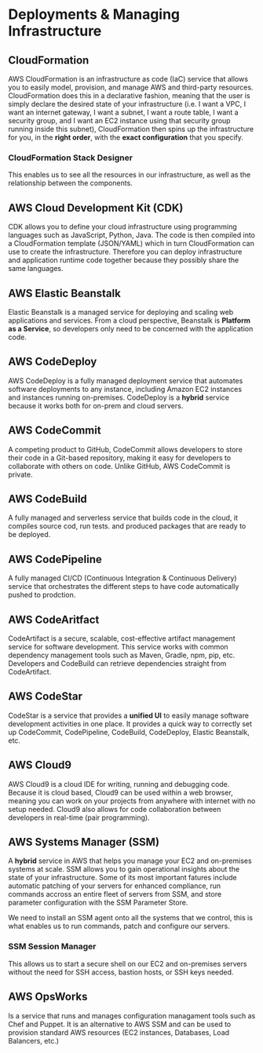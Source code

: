 # Deployments & Managing Infrastructure
## CloudFormation
AWS CloudFormation is an infrastructure as code (IaC) service that allows you to easily model, provision, and manage AWS and third-party resources. CloudFormation does this in a declarative fashion, meaning that the user is simply declare the desired state of your infrastructure (i.e. I want a VPC, I want an internet gateway, I want a subnet, I want a route table, I want a security group, and I want an EC2 instance using that security group running inside this subnet), CloudFormation then spins up the infrastructure for you, in the __right order__, with the __exact configuration__ that you specify.
### CloudFormation Stack Designer
This enables us to see all the resources in our infrastructure, as well as the relationship between the components.
## AWS Cloud Development Kit (CDK)
CDK allows you to define your cloud infrastructure using programming languages such as JavaScript, Python, Java. The code is then compiled into a CloudFormation template (JSON/YAML) which in turn CloudFormation can use to create the infrastructure. Therefore you can deploy infrastructure and application runtime code together because they possibly share the same languages.
## AWS Elastic Beanstalk
Elastic Beanstalk is a managed service for deploying and scaling web applications and services. From a cloud perspective, Beanstalk is __Platform as a Service__, so developers only need to be concerned with the application code.

## AWS CodeDeploy
AWS CodeDeploy is a fully managed deployment service that automates software deployments to any instance, including Amazon EC2 instances and instances running on-premises. CodeDeploy is a __hybrid__ service because it works both for on-prem and cloud servers.

## AWS CodeCommit
A competing product to GitHub, CodeCommit allows developers to store their code in a Git-based repository, making it easy for developers to collaborate with others on code.
Unlike GitHub, AWS CodeCommit is private.

## AWS CodeBuild
A fully managed and serverless service that builds code in the cloud, it compiles source cod, run tests. and produced packages that are ready to be deployed.

## AWS CodePipeline
A fully managed CI/CD (Continuous Integration & Continuous Delivery) service that orchestrates the different steps to have code automatically pushed to prodction. 

## AWS CodeAritfact
CodeArtifact is a secure, scalable, cost-effective artifact management service for software development. This service works with common dependency management tools such as Maven, Gradle, npm, pip, etc. Developers and CodeBuild can retrieve dependencies straight from CodeArtifact.

## AWS CodeStar
CodeStar is a service that provides a __unified UI__ to easily manage software development activities in one place. It provides a quick way to correctly set up CodeCommit, CodePipeline, CodeBuild, CodeDeploy, Elastic Beanstalk, etc.

## AWS Cloud9
AWS Cloud9 is a cloud IDE for writing, running and debugging code. Because it is cloud based, Cloud9 can be used within a web browser, meaning you can work on your projects from anywhere with internet with no setup needed. Cloud9 also allows for code collaboration between developers in real-time (pair programming).

## AWS Systems Manager (SSM)
A __hybrid__ service in AWS that helps you manage your EC2 and on-premises systems at scale. SSM allows you to gain operational insights about the state of your infrastructure. Some of its most important fatures include automatic patching of your servers for enhanced compliance, run commands accross an entire fleet of servers from SSM, and store parameter configuration with the SSM Parameter Store.

We need to install an SSM agent onto all the systems that we control, this is what enables us to run commands, patch and configure our servers.

### SSM Session Manager
This allows us to start a secure shell on our EC2 and on-premises servers without the need for SSH access, bastion hosts, or SSH keys needed.

## AWS OpsWorks
Is a service that runs and manages configuration managament tools such as Chef and Puppet. It is an alternative to AWS SSM and can be used to provision standard AWS resources (EC2 instances, Databases, Load Balancers, etc.)